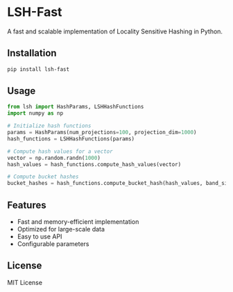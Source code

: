 # LSH-Fast

A fast and scalable implementation of Locality Sensitive Hashing in Python.

## Installation

```bash
pip install lsh-fast
```

## Usage

```python
from lsh import HashParams, LSHHashFunctions
import numpy as np

# Initialize hash functions
params = HashParams(num_projections=100, projection_dim=1000)
hash_functions = LSHHashFunctions(params)

# Compute hash values for a vector
vector = np.random.randn(1000)
hash_values = hash_functions.compute_hash_values(vector)

# Compute bucket hashes
bucket_hashes = hash_functions.compute_bucket_hash(hash_values, band_size=10)
```

## Features

- Fast and memory-efficient implementation
- Optimized for large-scale data
- Easy to use API
- Configurable parameters

## License

MIT License